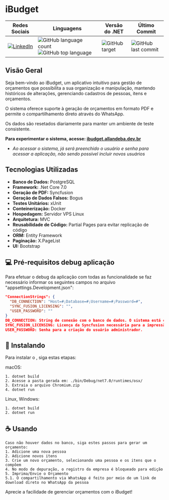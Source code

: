 # iBudget

| **Redes Sociais** | **Linguagens** | **Versão do .NET** | **Último Commit** |
| ----------------- | -------------- | ------------------- | ------------------ |
| [![LinkedIn](https://img.shields.io/badge/LinkedIn-Connect-blue)](https://www.linkedin.com/in/allan-debastiani/) | ![GitHub language count](https://img.shields.io/github/languages/count/allandeba/iBudget) ![GitHub top language](https://img.shields.io/github/languages/top/allandeba/iBudget) | ![GitHub target](https://img.shields.io/badge/.NET%20Core-7.0-green) | ![GitHub last commit](https://img.shields.io/github/last-commit/allandeba/iBudget) |

## Visão Geral

Seja bem-vindo ao iBudget, um aplicativo intuitivo para gestão de orçamentos que possibilita a sua organização e manipulação, mantendo históricos de alterações, gerenciando cadastros de pessoas, itens e orçamentos. 

O sistema oferece suporte à geração de orçamentos em formato PDF e permite o compartilhamento direto através do WhatsApp.

Os dados são resetados diariamente para manter um ambiente de teste consistente.

**Para experimentar o sistema, acesse: [ibudget.allandeba.dev.br](https://ibudget.allandeba.dev.br)**
- *Ao acessar o sistema, já será preenchido o usuário e senha para acessar a aplicação, não sendo possível incluir novos usuários* 


## Tecnologias Utilizadas

- **Banco de Dados:** PostgreSQL
- **Framework:** .Net Core 7.0
- **Geração de PDF:** Syncfusion
- **Geração de Dados Falsos:** Bogus
- **Testes Unitários:** xUnit
- **Conteinerização:** Docker
- **Hospedagem:** Servidor VPS Linux
- **Arquitetura:** MVC
- **Reusabilidade de Código:** Partial Pages para evitar replicação de código
- **ORM:** Entity Framework
- **Paginação:** X.PageList
- **UI:** Bootstrap

## 💻 Pré-requisitos debug aplicação

Para efetuar o debug da aplicação com todas as funcionalidade se faz necessário informar os seguintes campos no arquivo "appsettings.Development.json":

```json
"ConnectionStrings": {
  "DB_CONNECTION": "Host=#;Database=#;Username=#;Password=#",
  "SYNC_FUSION_LICENSING": "",
  "USER_PASSWORD": ""
}
DB_CONNECTION: String de conexão com o banco de dados. O sistema está configurado atualmente com uma base remota hospedada na ElephantSQL para testes.
SYNC_FUSION_LICENSING: Licença da Syncfusion necessária para a impressão correta do PDF.
USER_PASSWORD: Senha para a criação do usuário administrador.
```

## 🚀 Instalando <iBudget>

Para instalar o <iBudget>, siga estas etapas:

macOS:

```
1. dotnet build
2. Acesse a pasta gerada em: ./bin/Debug/net7.0/runtimes/osx/
3. Extraia o arquivo Chromium.zip
4. dotnet run
```

Linux, Windows:

```
1. dotnet build
2. dotnet run
```

## ☕ Usando <iBudget>

```
Caso não houver dados no banco, siga estes passos para gerar um orçamento:
1. Adicione uma nova pessoa
2. Adicione novos itens
3. Crie um novo orçamento, selecionando uma pessoa e os itens que o compõem
4. No modo de depuração, o registro da empresa é bloqueado para edição
5. Imprima/Envie o Orçamento
5.1. O compartilhamento via WhatsApp é feito por meio de um link de download direto no WhatsApp da pessoa
```

Aprecie a facilidade de gerenciar orçamentos com o iBudget!
